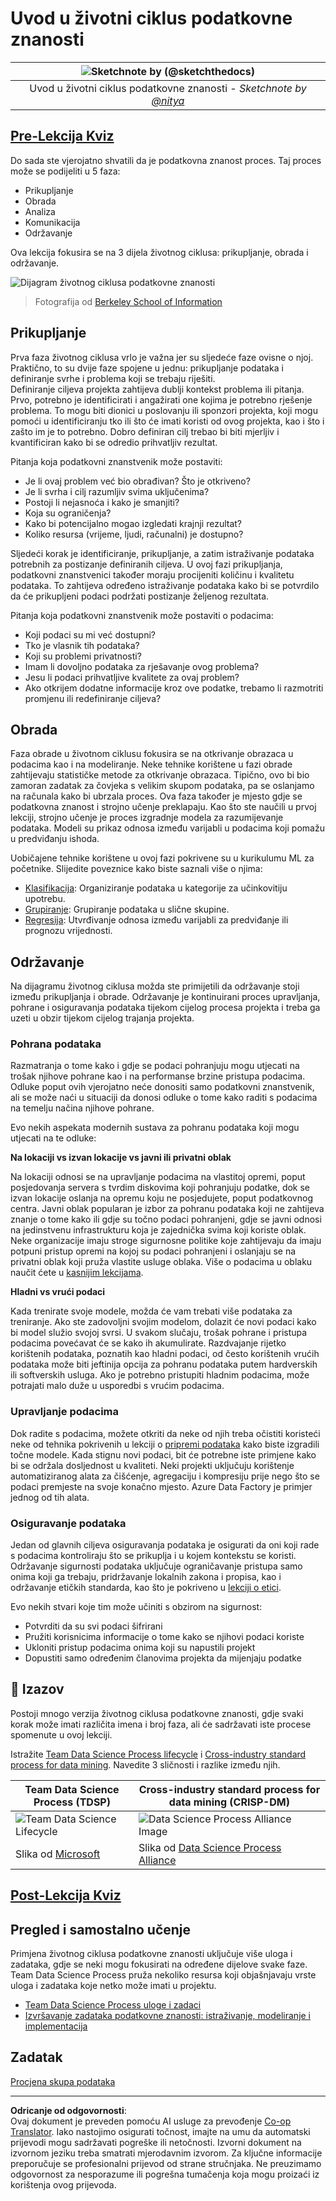 <!--
CO_OP_TRANSLATOR_METADATA:
{
  "original_hash": "c368f8f2506fe56bca0f7be05c4eb71d",
  "translation_date": "2025-08-30T18:27:40+00:00",
  "source_file": "4-Data-Science-Lifecycle/14-Introduction/README.md",
  "language_code": "hr"
}
-->
# Uvod u životni ciklus podatkovne znanosti

|![ Sketchnote by [(@sketchthedocs)](https://sketchthedocs.dev) ](../../sketchnotes/14-DataScience-Lifecycle.png)|
|:---:|
| Uvod u životni ciklus podatkovne znanosti - _Sketchnote by [@nitya](https://twitter.com/nitya)_ |

## [Pre-Lekcija Kviz](https://red-water-0103e7a0f.azurestaticapps.net/quiz/26)

Do sada ste vjerojatno shvatili da je podatkovna znanost proces. Taj proces može se podijeliti u 5 faza:

- Prikupljanje
- Obrada
- Analiza
- Komunikacija
- Održavanje

Ova lekcija fokusira se na 3 dijela životnog ciklusa: prikupljanje, obrada i održavanje.

![Dijagram životnog ciklusa podatkovne znanosti](../../../../translated_images/data-science-lifecycle.a1e362637503c4fb0cd5e859d7552edcdb4aa629a279727008baa121f2d33f32.hr.jpg)  
> Fotografija od [Berkeley School of Information](https://ischoolonline.berkeley.edu/data-science/what-is-data-science/)

## Prikupljanje

Prva faza životnog ciklusa vrlo je važna jer su sljedeće faze ovisne o njoj. Praktično, to su dvije faze spojene u jednu: prikupljanje podataka i definiranje svrhe i problema koji se trebaju riješiti.  
Definiranje ciljeva projekta zahtijeva dublji kontekst problema ili pitanja. Prvo, potrebno je identificirati i angažirati one kojima je potrebno rješenje problema. To mogu biti dionici u poslovanju ili sponzori projekta, koji mogu pomoći u identificiranju tko ili što će imati koristi od ovog projekta, kao i što i zašto im je to potrebno. Dobro definiran cilj trebao bi biti mjerljiv i kvantificiran kako bi se odredio prihvatljiv rezultat.

Pitanja koja podatkovni znanstvenik može postaviti:
- Je li ovaj problem već bio obrađivan? Što je otkriveno?
- Je li svrha i cilj razumljiv svima uključenima?
- Postoji li nejasnoća i kako je smanjiti?
- Koja su ograničenja?
- Kako bi potencijalno mogao izgledati krajnji rezultat?
- Koliko resursa (vrijeme, ljudi, računalni) je dostupno?

Sljedeći korak je identificiranje, prikupljanje, a zatim istraživanje podataka potrebnih za postizanje definiranih ciljeva. U ovoj fazi prikupljanja, podatkovni znanstvenici također moraju procijeniti količinu i kvalitetu podataka. To zahtijeva određeno istraživanje podataka kako bi se potvrdilo da će prikupljeni podaci podržati postizanje željenog rezultata.

Pitanja koja podatkovni znanstvenik može postaviti o podacima:
- Koji podaci su mi već dostupni?
- Tko je vlasnik tih podataka?
- Koji su problemi privatnosti?
- Imam li dovoljno podataka za rješavanje ovog problema?
- Jesu li podaci prihvatljive kvalitete za ovaj problem?
- Ako otkrijem dodatne informacije kroz ove podatke, trebamo li razmotriti promjenu ili redefiniranje ciljeva?

## Obrada

Faza obrade u životnom ciklusu fokusira se na otkrivanje obrazaca u podacima kao i na modeliranje. Neke tehnike korištene u fazi obrade zahtijevaju statističke metode za otkrivanje obrazaca. Tipično, ovo bi bio zamoran zadatak za čovjeka s velikim skupom podataka, pa se oslanjamo na računala kako bi ubrzala proces. Ova faza također je mjesto gdje se podatkovna znanost i strojno učenje preklapaju. Kao što ste naučili u prvoj lekciji, strojno učenje je proces izgradnje modela za razumijevanje podataka. Modeli su prikaz odnosa između varijabli u podacima koji pomažu u predviđanju ishoda.

Uobičajene tehnike korištene u ovoj fazi pokrivene su u kurikulumu ML za početnike. Slijedite poveznice kako biste saznali više o njima:

- [Klasifikacija](https://github.com/microsoft/ML-For-Beginners/tree/main/4-Classification): Organiziranje podataka u kategorije za učinkovitiju upotrebu.
- [Grupiranje](https://github.com/microsoft/ML-For-Beginners/tree/main/5-Clustering): Grupiranje podataka u slične skupine.
- [Regresija](https://github.com/microsoft/ML-For-Beginners/tree/main/2-Regression): Utvrđivanje odnosa između varijabli za predviđanje ili prognozu vrijednosti.

## Održavanje

Na dijagramu životnog ciklusa možda ste primijetili da održavanje stoji između prikupljanja i obrade. Održavanje je kontinuirani proces upravljanja, pohrane i osiguravanja podataka tijekom cijelog procesa projekta i treba ga uzeti u obzir tijekom cijelog trajanja projekta.

### Pohrana podataka

Razmatranja o tome kako i gdje se podaci pohranjuju mogu utjecati na trošak njihove pohrane kao i na performanse brzine pristupa podacima. Odluke poput ovih vjerojatno neće donositi samo podatkovni znanstvenik, ali se može naći u situaciji da donosi odluke o tome kako raditi s podacima na temelju načina njihove pohrane.

Evo nekih aspekata modernih sustava za pohranu podataka koji mogu utjecati na te odluke:

**Na lokaciji vs izvan lokacije vs javni ili privatni oblak**

Na lokaciji odnosi se na upravljanje podacima na vlastitoj opremi, poput posjedovanja servera s tvrdim diskovima koji pohranjuju podatke, dok se izvan lokacije oslanja na opremu koju ne posjedujete, poput podatkovnog centra. Javni oblak popularan je izbor za pohranu podataka koji ne zahtijeva znanje o tome kako ili gdje su točno podaci pohranjeni, gdje se javni odnosi na jedinstvenu infrastrukturu koja je zajednička svima koji koriste oblak. Neke organizacije imaju stroge sigurnosne politike koje zahtijevaju da imaju potpuni pristup opremi na kojoj su podaci pohranjeni i oslanjaju se na privatni oblak koji pruža vlastite usluge oblaka. Više o podacima u oblaku naučit ćete u [kasnijim lekcijama](https://github.com/microsoft/Data-Science-For-Beginners/tree/main/5-Data-Science-In-Cloud).

**Hladni vs vrući podaci**

Kada trenirate svoje modele, možda će vam trebati više podataka za treniranje. Ako ste zadovoljni svojim modelom, dolazit će novi podaci kako bi model služio svojoj svrsi. U svakom slučaju, trošak pohrane i pristupa podacima povećavat će se kako ih akumulirate. Razdvajanje rijetko korištenih podataka, poznatih kao hladni podaci, od često korištenih vrućih podataka može biti jeftinija opcija za pohranu podataka putem hardverskih ili softverskih usluga. Ako je potrebno pristupiti hladnim podacima, može potrajati malo duže u usporedbi s vrućim podacima.

### Upravljanje podacima

Dok radite s podacima, možete otkriti da neke od njih treba očistiti koristeći neke od tehnika pokrivenih u lekciji o [pripremi podataka](https://github.com/microsoft/Data-Science-For-Beginners/tree/main/2-Working-With-Data/08-data-preparation) kako biste izgradili točne modele. Kada stignu novi podaci, bit će potrebne iste primjene kako bi se održala dosljednost u kvaliteti. Neki projekti uključuju korištenje automatiziranog alata za čišćenje, agregaciju i kompresiju prije nego što se podaci premjeste na svoje konačno mjesto. Azure Data Factory je primjer jednog od tih alata.

### Osiguravanje podataka

Jedan od glavnih ciljeva osiguravanja podataka je osigurati da oni koji rade s podacima kontroliraju što se prikuplja i u kojem kontekstu se koristi. Održavanje sigurnosti podataka uključuje ograničavanje pristupa samo onima koji ga trebaju, pridržavanje lokalnih zakona i propisa, kao i održavanje etičkih standarda, kao što je pokriveno u [lekciji o etici](https://github.com/microsoft/Data-Science-For-Beginners/tree/main/1-Introduction/02-ethics).

Evo nekih stvari koje tim može učiniti s obzirom na sigurnost:
- Potvrditi da su svi podaci šifrirani
- Pružiti korisnicima informacije o tome kako se njihovi podaci koriste
- Ukloniti pristup podacima onima koji su napustili projekt
- Dopustiti samo određenim članovima projekta da mijenjaju podatke

## 🚀 Izazov

Postoji mnogo verzija životnog ciklusa podatkovne znanosti, gdje svaki korak može imati različita imena i broj faza, ali će sadržavati iste procese spomenute u ovoj lekciji.

Istražite [Team Data Science Process lifecycle](https://docs.microsoft.com/en-us/azure/architecture/data-science-process/lifecycle) i [Cross-industry standard process for data mining](https://www.datascience-pm.com/crisp-dm-2/). Navedite 3 sličnosti i razlike između njih.

|Team Data Science Process (TDSP)|Cross-industry standard process for data mining (CRISP-DM)|
|--|--|
|![Team Data Science Lifecycle](../../../../translated_images/tdsp-lifecycle2.e19029d598e2e73d5ef8a4b98837d688ec6044fe332c905d4dbb69eb6d5c1d96.hr.png) | ![Data Science Process Alliance Image](../../../../translated_images/CRISP-DM.8bad2b4c66e62aa75278009e38e3e99902c73b0a6f63fd605a67c687a536698c.hr.png) |
| Slika od [Microsoft](https://docs.microsoft.comazure/architecture/data-science-process/lifecycle) | Slika od [Data Science Process Alliance](https://www.datascience-pm.com/crisp-dm-2/) |

## [Post-Lekcija Kviz](https://red-water-0103e7a0f.azurestaticapps.net/quiz/27)

## Pregled i samostalno učenje

Primjena životnog ciklusa podatkovne znanosti uključuje više uloga i zadataka, gdje se neki mogu fokusirati na određene dijelove svake faze. Team Data Science Process pruža nekoliko resursa koji objašnjavaju vrste uloga i zadataka koje netko može imati u projektu.

* [Team Data Science Process uloge i zadaci](https://docs.microsoft.com/en-us/azure/architecture/data-science-process/roles-tasks)  
* [Izvršavanje zadataka podatkovne znanosti: istraživanje, modeliranje i implementacija](https://docs.microsoft.com/en-us/azure/architecture/data-science-process/execute-data-science-tasks)

## Zadatak

[Procjena skupa podataka](assignment.md)

---

**Odricanje od odgovornosti**:  
Ovaj dokument je preveden pomoću AI usluge za prevođenje [Co-op Translator](https://github.com/Azure/co-op-translator). Iako nastojimo osigurati točnost, imajte na umu da automatski prijevodi mogu sadržavati pogreške ili netočnosti. Izvorni dokument na izvornom jeziku treba smatrati mjerodavnim izvorom. Za ključne informacije preporučuje se profesionalni prijevod od strane stručnjaka. Ne preuzimamo odgovornost za nesporazume ili pogrešna tumačenja koja mogu proizaći iz korištenja ovog prijevoda.